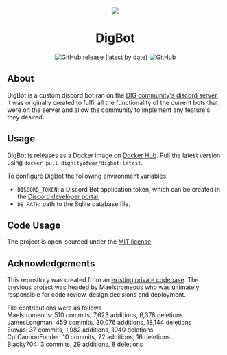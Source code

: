 <div align="center">
  <img src="https://i.imgur.com/0V1aNuw.png"/>

# DigBot

[![GitHub release (latest by date)](https://img.shields.io/github/v/release/dignityofwar/digbot?label=version)](https://github.com/dignityofwar/digbot/releases)
[![GitHub](https://img.shields.io/github/license/dignityofwar/digbot)](https://github.com/dignityofwar/digbot/blob/main/LICENSE)
</div>

## About

DigBot is a custom discord bot ran on the [DIG community's discord server](https://discord.gg/cjQBNpc), it was
originally created to fulfil all the functionality of the current bots that were on the server and allow the community
to implement any feature's they desired.

## Usage

DigBot is releases as a Docker image on [Docker Hub](https://hub.docker.com/r/dignityofwar/digbot). Pull the latest
version using `docker pull dignityofwar/digbot:latest`.

To configure DigBot the following environment variables:

- `DISCORD_TOKEN`: a Discord Bot application token, which can be created in
  the [Discord developer portal](https://discord.com/developers/applications);
- `DB_PATH`: path to the Sqlite database file.

## Code Usage

The project is open-sourced under the [MIT license](LICENSE).

## Acknowledgements

This repository was created from
an [existing private codebase](https://github.com/JamesLongman/DIGBot/releases/tag/0.0.1). The previous project was
headed by Maelstromeous who was ultimately responsible for code review, design decisions and deployment.

File contributions were as follows  
Maelstromeous: 510 commits, 7,623 additions, 6,378 deletions  
JamesLongman: 459 commits, 30,076 additions, 18,144 deletions  
Euwas: 37 commits, 1,982 additions, 1040 deletions  
CptCannonFodder: 10 commits, 22 additions, 16 deletions  
Blacky704: 3 commits, 29 additions, 8 deletions  
